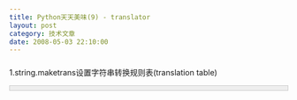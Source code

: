 ```yaml
---
title: Python天天美味(9) - translator
layout: post
category: 技术文章
date: 2008-05-03 22:10:00
---
```


### 
1.string.maketrans设置字符串转换规则表(translation table)

<div style="border: 1px solid #cccccc; padding: 4px 5px 4px 4px; background-color: #eeeeee; font-size: 13px; width: 98%;"><!--

Code highlighting produced by Actipro CodeHighlighter (freeware)

http://www.CodeHighlighter.com/

-->![](http://www.cnblogs.com/Images/OutliningIndicators/None.gif)<span style="color: #000000;">allchars&nbsp;</span><span style="color: #000000;">=</span><span style="color: #000000;">&nbsp;string.maketrans(</span><span style="color: #800000;">''</span><span style="color: #000000;">,&nbsp;</span><span style="color: #800000;">''</span><span style="color: #000000;">)</span><span style="color: #008000;">#</span><span style="color: #008000;">所有的字符串，即不替换字符串

&nbsp;&nbsp; </span>aTob = string.maketrans('a','b')<span style="color: #008000;">#将字符a转换为字符b</span></div>

### 
2.translate函数进行字符串的替换和删除，第一个参数是字符串转换规则表(translation table)，第二个参数是要删除的字符串。比如，要将字符串s中的所有e替换为a，同时要删除所有的o

<div style="border: 1px solid #cccccc; padding: 4px 5px 4px 4px; background-color: #eeeeee; font-size: 13px; width: 98%;"><!--

Code highlighting produced by Actipro CodeHighlighter (freeware)

http://www.CodeHighlighter.com/

-->![](http://www.cnblogs.com/Images/OutliningIndicators/None.gif)<span style="color: #000000;">aTob&nbsp;</span><span style="color: #000000;">=</span><span style="color: #000000;">&nbsp;string.maketrans(</span><span style="color: #800000;">'</span><span style="color: #800000;">e</span><span style="color: #800000;">'</span><span style="color: #000000;">,</span><span style="color: #800000;">'</span><span style="color: #800000;">a</span><span style="color: #800000;">'</span><span style="color: #000000;">)

![](http://www.cnblogs.com/Images/OutliningIndicators/None.gif)s&nbsp;</span><span style="color: #000000;">=</span><span style="color: #000000;">&nbsp;</span><span style="color: #800000;">'</span><span style="color: #800000;">hello&nbsp;python</span><span style="color: #800000;">'</span><span style="color: #000000;">

![](http://www.cnblogs.com/Images/OutliningIndicators/None.gif)</span><span style="color: #0000ff;">print</span><span style="color: #000000;">&nbsp;s.translate(aTob,&nbsp;</span><span style="color: #800000;">'</span><span style="color: #800000;">o</span><span style="color: #800000;">'</span><span style="color: #000000;">)</span></div>

输出结果：

hall pythn

### 
3.假如我们这样使用

<div style="border: 1px solid #cccccc; padding: 4px 5px 4px 4px; background-color: #eeeeee; font-size: 13px; width: 98%;"><!--

Code highlighting produced by Actipro CodeHighlighter (freeware)

http://www.CodeHighlighter.com/

-->![](http://www.cnblogs.com/Images/OutliningIndicators/None.gif)<span style="color: #000000;">allchars&nbsp;</span><span style="color: #000000;">=</span><span style="color: #000000;">&nbsp;string.maketrans(</span><span style="color: #800000;">''</span><span style="color: #000000;">,&nbsp;</span><span style="color: #800000;">''</span><span style="color: #000000;">)

![](http://www.cnblogs.com/Images/OutliningIndicators/None.gif)k&nbsp;</span><span style="color: #000000;">=</span><span style="color: #000000;">&nbsp;allchars.translate(allchars,&nbsp;</span><span style="color: #800000;">'</span><span style="color: #800000;">a</span><span style="color: #800000;">'</span><span style="color: #000000;">)</span></div>
allchars表示所有的字符串，而k表示从所有的字符串中去除掉字符a，就是说所有的字符，除了a，因此，我们再调用如下方法时：

<div style="border: 1px solid #cccccc; padding: 4px 5px 4px 4px; background-color: #eeeeee; font-size: 13px; width: 98%;"><!--

Code highlighting produced by Actipro CodeHighlighter (freeware)

http://www.CodeHighlighter.com/

-->![](http://www.cnblogs.com/Images/OutliningIndicators/None.gif)<span style="color: #000000;">s&nbsp;</span><span style="color: #000000;">=</span><span style="color: #000000;">&nbsp;</span><span style="color: #800000;">'</span><span style="color: #800000;">abc</span><span style="color: #800000;">'</span><span style="color: #000000;">

![](http://www.cnblogs.com/Images/OutliningIndicators/None.gif)</span><span style="color: #0000ff;">print</span><span style="color: #000000;">&nbsp;s.translate(allchars,&nbsp;k)</span></div>
字面意思是，输出&#8220;字符串s中除去任何不是字符a的字符",即，只输出字符a，因此输出结果为：

a

### 
4.现在，已经不难理解下面这个函数了

<div style="border: 1px solid #cccccc; padding: 4px 5px 4px 4px; background-color: #eeeeee; font-size: 13px; width: 98%;"><!--

Code highlighting produced by Actipro CodeHighlighter (freeware)

http://www.CodeHighlighter.com/

-->![](http://www.cnblogs.com/Images/OutliningIndicators/None.gif)<span style="color: #0000ff;">import</span><span style="color: #000000;">&nbsp;string

![](http://www.cnblogs.com/Images/OutliningIndicators/None.gif)</span><span style="color: #0000ff;">def</span><span style="color: #000000;">&nbsp;translator(frm</span><span style="color: #000000;">=</span><span style="color: #800000;">''</span><span style="color: #000000;">,&nbsp;to</span><span style="color: #000000;">=</span><span style="color: #800000;">''</span><span style="color: #000000;">,&nbsp;delete</span><span style="color: #000000;">=</span><span style="color: #800000;">''</span><span style="color: #000000;">,&nbsp;keep</span><span style="color: #000000;">=</span><span style="color: #000000;">None):

![](http://www.cnblogs.com/Images/OutliningIndicators/None.gif)&nbsp;&nbsp;&nbsp;&nbsp;</span><span style="color: #0000ff;">if</span><span style="color: #000000;">&nbsp;len(to)&nbsp;</span><span style="color: #000000;">==</span><span style="color: #000000;">&nbsp;</span><span style="color: #000000;">1</span><span style="color: #000000;">:

![](http://www.cnblogs.com/Images/OutliningIndicators/None.gif)&nbsp;&nbsp;&nbsp;&nbsp;&nbsp;&nbsp;&nbsp;&nbsp;to&nbsp;</span><span style="color: #000000;">=</span><span style="color: #000000;">&nbsp;to&nbsp;</span><span style="color: #000000;">*</span><span style="color: #000000;">&nbsp;len(frm)

![](http://www.cnblogs.com/Images/OutliningIndicators/None.gif)&nbsp;&nbsp;&nbsp;&nbsp;trans&nbsp;</span><span style="color: #000000;">=</span><span style="color: #000000;">&nbsp;string.maketrans(frm,&nbsp;to)

![](http://www.cnblogs.com/Images/OutliningIndicators/None.gif)&nbsp;&nbsp;&nbsp;&nbsp;</span><span style="color: #0000ff;">if</span><span style="color: #000000;">&nbsp;keep&nbsp;</span><span style="color: #0000ff;">is</span><span style="color: #000000;">&nbsp;</span><span style="color: #0000ff;">not</span><span style="color: #000000;">&nbsp;None:

![](http://www.cnblogs.com/Images/OutliningIndicators/None.gif)&nbsp;&nbsp;&nbsp;&nbsp;&nbsp;&nbsp;&nbsp;&nbsp;allchars&nbsp;</span><span style="color: #000000;">=</span><span style="color: #000000;">&nbsp;string.maketrans(</span><span style="color: #800000;">''</span><span style="color: #000000;">,&nbsp;</span><span style="color: #800000;">''</span><span style="color: #000000;">)

![](http://www.cnblogs.com/Images/OutliningIndicators/None.gif)&nbsp;&nbsp;&nbsp;&nbsp;&nbsp;&nbsp;&nbsp;&nbsp;delete&nbsp;</span><span style="color: #000000;">=</span><span style="color: #000000;">&nbsp;allchars.translate(allchars,&nbsp;keep.translate(allchars,&nbsp;delete))

![](http://www.cnblogs.com/Images/OutliningIndicators/None.gif)&nbsp;&nbsp;&nbsp;&nbsp;</span><span style="color: #0000ff;">def</span><span style="color: #000000;">&nbsp;translate(s):

![](http://www.cnblogs.com/Images/OutliningIndicators/None.gif)&nbsp;&nbsp;&nbsp;&nbsp;&nbsp;&nbsp;&nbsp;&nbsp;</span><span style="color: #0000ff;">return</span><span style="color: #000000;">&nbsp;s.translate(trans,&nbsp;delete)

![](http://www.cnblogs.com/Images/OutliningIndicators/None.gif)&nbsp;&nbsp;&nbsp;&nbsp;</span><span style="color: #0000ff;">return</span><span style="color: #000000;">&nbsp;translate</span></div>
调用：

<div style="border: 1px solid #cccccc; padding: 4px 5px 4px 4px; background-color: #eeeeee; font-size: 13px; width: 98%;"><!--

Code highlighting produced by Actipro CodeHighlighter (freeware)

http://www.CodeHighlighter.com/

-->![](http://www.cnblogs.com/Images/OutliningIndicators/None.gif)<span style="color: #000000;">digits_only&nbsp;</span><span style="color: #000000;">=</span><span style="color: #000000;">&nbsp;translator(keep</span><span style="color: #000000;">=</span><span style="color: #000000;">string.digits)

![](http://www.cnblogs.com/Images/OutliningIndicators/None.gif)</span><span style="color: #0000ff;">print</span><span style="color: #000000;">&nbsp;digits_only(</span><span style="color: #800000;">'</span><span style="color: #800000;">Chris&nbsp;Perkins&nbsp;:&nbsp;224-7992</span><span style="color: #800000;">'</span><span style="color: #000000;">)

![](http://www.cnblogs.com/Images/OutliningIndicators/None.gif)

![](http://www.cnblogs.com/Images/OutliningIndicators/None.gif)digits_to_hash&nbsp;</span><span style="color: #000000;">=</span><span style="color: #000000;">&nbsp;translator(frm</span><span style="color: #000000;">=</span><span style="color: #000000;">string.digits,&nbsp;to</span><span style="color: #000000;">=</span><span style="color: #800000;">'</span><span style="color: #800000;">#</span><span style="color: #800000;">'</span><span style="color: #000000;">)

![](http://www.cnblogs.com/Images/OutliningIndicators/None.gif)</span><span style="color: #0000ff;">print</span><span style="color: #000000;">&nbsp;digits_to_hash(</span><span style="color: #800000;">'</span><span style="color: #800000;">Chris&nbsp;Perkins&nbsp;:&nbsp;224-7992</span><span style="color: #800000;">'</span><span style="color: #000000;">)</span></div>
输出结果：

2247992

Chris Perkins : ###-####

#### [Python  天天美味系列（总）](http://www.cnblogs.com/coderzh/archive/2008/07/08/pythoncookbook.html)  
[Python    天天美味(7) - 连接字符串(join %)](http://www.cnblogs.com/coderzh/archive/2008/05/03/1180563.html) &nbsp;   
  
[Python    天天美味(8) - 字符串中的字符倒转](http://www.cnblogs.com/coderzh/archive/2008/05/03/1180584.html) 
  
[Python    天天美味(9) - translator](http://www.cnblogs.com/coderzh/archive/2008/05/03/1180705.html) &nbsp;
  
[Python    天天美味(10) - 除法小技巧](http://www.cnblogs.com/coderzh/archive/2008/05/04/1181250.html) &nbsp;
  
[Python    天天美味(11) - 可爱的大小写](http://www.cnblogs.com/coderzh/archive/2008/05/04/1181340.html) 

... 
  
[](http://www.cnblogs.com/coderzh/archive/2010/04/27/python-cookbook33-Decorators.html)
